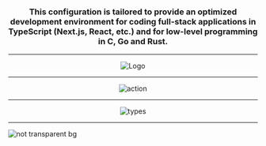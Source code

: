 <div align="center">
  <h3>This configuration is tailored to provide an optimized development environment for coding full-stack applications in TypeScript (Next.js, React, etc.) and for low-level programming in C, Go and Rust.
  </h3>    
</div>

<hr>

<div align="center"><p>
    <img alt="Logo" src="https://github.com/Aleesssino/AleesssinoVim/assets/97041873/8badc080-c510-4104-bb12-3701a44a6655" />
</div>

 <hr>

<div align="center">
    <img alt="action" src="https://github.com/Aleesssino/AleesssinoVim/assets/97041873/312a8223-1deb-463a-a8d8-610039a8d04e" />
</div>

<hr>

<div align="center"> 
  <img alt="types" src="https://github.com/Aleesssino/AleesssinoVim/assets/97041873/82c08cda-eeb8-4c01-be80-7abcf1e4307c" />
</div>

<hr>

<div align> 
    <img alt="not transparent bg" src="https://github.com/Aleesssino/AleesssinoVim/assets/97041873/492b2656-4b14-4641-8096-7bf2f641ae50"/>
</div>
